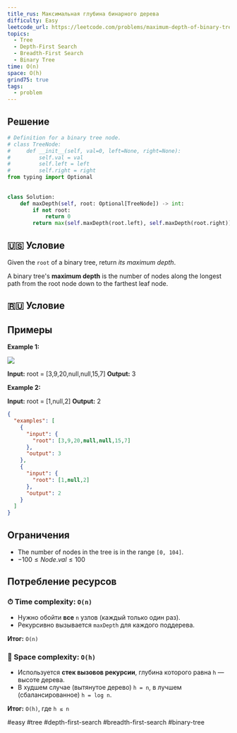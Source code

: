 ```yaml
---
title_rus: Максимальная глубина бинарного дерева
difficulty: Easy
leetcode_url: https://leetcode.com/problems/maximum-depth-of-binary-tree/
topics:
  - Tree
  - Depth-First Search
  - Breadth-First Search
  - Binary Tree
time: O(n)
space: O(h)
grind75: true
tags:
  - problem
---
```


## Решение

```python
# Definition for a binary tree node.  
# class TreeNode:  
#     def __init__(self, val=0, left=None, right=None):  
#         self.val = val  
#         self.left = left  
#         self.right = right  
from typing import Optional  
  
  
class Solution:  
    def maxDepth(self, root: Optional[TreeNode]) -> int:  
        if not root:  
            return 0  
        return max(self.maxDepth(root.left), self.maxDepth(root.right)) + 1
```

## 🇺🇸 Условие

Given the `root` of a binary tree, return _its maximum depth_.

A binary tree's **maximum depth** is the number of nodes along the longest path from the root node down to the farthest leaf node.

## 🇷🇺 Условие

<!-- Место для вставки перевода на русском языке -->

## Примеры

**Example 1:**

![](https://assets.leetcode.com/uploads/2020/11/26/tmp-tree.jpg)

**Input:** root = [3,9,20,null,null,15,7]
**Output:** 3

**Example 2:**

**Input:** root = [1,null,2]
**Output:** 2

```json
{
  "examples": [
    {
      "input": {
        "root": [3,9,20,null,null,15,7]
      },
      "output": 3
    },
    {
      "input": {
        "root": [1,null,2]
      },
      "output": 2
    }
  ]
}
```

## Ограничения

- The number of nodes in the tree is in the range `[0, 104]`.
- $-100 \leq Node.val \leq 100$

## Потребление ресурсов
### ⏱ Time complexity: `O(n)`

- Нужно обойти **все** `n` узлов (каждый только один раз).
- Рекурсивно вызывается `maxDepth` для каждого поддерева.

**Итог:** `O(n)`

### 🧠 Space complexity: `O(h)`

- Используется **стек вызовов рекурсии**, глубина которого равна `h` — высоте дерева.
- В худшем случае (вытянутое дерево) `h = n`, в лучшем (сбалансированное) `h = log n`.

**Итог:** `O(h)`, где `h ≤ n`

#easy #tree #depth-first-search #breadth-first-search #binary-tree
